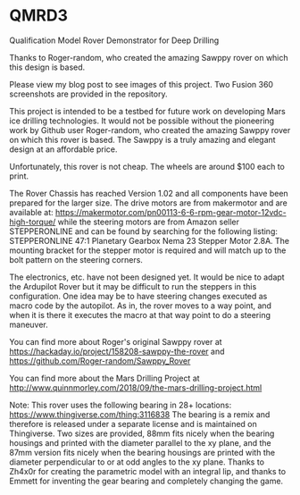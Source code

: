 # QMRD3
Qualification Model Rover Demonstrator for Deep Drilling

Thanks to Roger-random, who created the amazing Sawppy rover on which this design is based.

Please view my blog post to see images of this project. Two Fusion 360 screenshots are provided in the repository.
      
This project is intended to be a testbed for future work on developing Mars ice drilling technologies. It would not be possible 
without the pioneering work by Github user Roger-random, who created the amazing Sawppy rover on which this rover is based. 
The Sawppy is a truly amazing and elegant design at an affordable price.

Unfortunately, this rover is not cheap. The wheels are around $100 each to print. 

The Rover Chassis has reached Version 1.02 and all components have been prepared for the larger size. The drive motors are from makermotor
and are available at: https://makermotor.com/pn00113-6-6-rpm-gear-motor-12vdc-high-torque/ while the steering motors are from Amazon seller
STEPPERONLINE and can be found by searching for the following listing: STEPPERONLINE 47:1 Planetary Gearbox Nema 23 Stepper Motor 2.8A. 
The mounting bracket for the stepper motor is required and will match up to the bolt pattern on the steering corners. 

The electronics, etc. have not been designed yet. It would be nice to adapt the Ardupilot Rover but it may be difficult to run the steppers
in this configuration. One idea may be to have steering changes executed as macro code by the autopilot. As in, the rover moves to a way 
point, and when it is there it executes the macro at that way point to do a steering maneuver. 

You can find more about Roger's original Sawppy rover at https://hackaday.io/project/158208-sawppy-the-rover 
and https://github.com/Roger-random/Sawppy_Rover

You can find more about the Mars Drilling Project at http://www.quinnmorley.com/2018/09/the-mars-drilling-project.html

Note: This rover uses the following bearing in 28+ locations: https://www.thingiverse.com/thing:3116838
      The bearing is a remix and therefore is released under a separate license and is maintained on Thingiverse. Two sizes are provided,
      88mm fits nicely when the bearing housings and printed with the diameter parallel to the xy plane, and the 87mm version fits nicely
      when the bearing housings are printed with the diameter perpendicular to or at odd angles to the xy plane. 
      Thanks to Zh4x0r for creating the parametric model with an integral lip, and thanks to Emmett for inventing 
      the gear bearing and completely changing the game.
